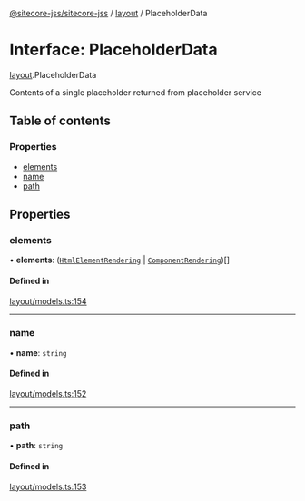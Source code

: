 [@sitecore-jss/sitecore-jss](../README.md) / [layout](../modules/layout.md) / PlaceholderData

# Interface: PlaceholderData

[layout](../modules/layout.md).PlaceholderData

Contents of a single placeholder returned from placeholder service

## Table of contents

### Properties

- [elements](layout.PlaceholderData.md#elements)
- [name](layout.PlaceholderData.md#name)
- [path](layout.PlaceholderData.md#path)

## Properties

### elements

• **elements**: ([`HtmlElementRendering`](layout.HtmlElementRendering.md) \| [`ComponentRendering`](layout.ComponentRendering.md))[]

#### Defined in

[layout/models.ts:154](https://github.com/Sitecore/jss/blob/f3aaeea83/packages/sitecore-jss/src/layout/models.ts#L154)

___

### name

• **name**: `string`

#### Defined in

[layout/models.ts:152](https://github.com/Sitecore/jss/blob/f3aaeea83/packages/sitecore-jss/src/layout/models.ts#L152)

___

### path

• **path**: `string`

#### Defined in

[layout/models.ts:153](https://github.com/Sitecore/jss/blob/f3aaeea83/packages/sitecore-jss/src/layout/models.ts#L153)
